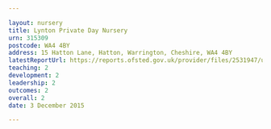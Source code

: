 ```yaml
---

layout: nursery
title: Lynton Private Day Nursery
urn: 315309
postcode: WA4 4BY
address: 15 Hatton Lane, Hatton, Warrington, Cheshire, WA4 4BY
latestReportUrl: https://reports.ofsted.gov.uk/provider/files/2531947/urn/315309.pdf
teaching: 2
development: 2
leadership: 2
outcomes: 2
overall: 2
date: 3 December 2015

---
```

